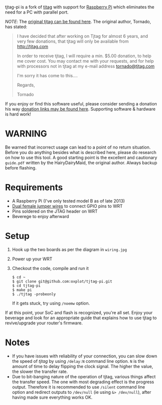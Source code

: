 tjtag-pi is a fork of [tjtag][tjtag] with support for [Raspberry Pi][pi]
which eliminates the need for a PC with parallel port.

*NOTE*: The [original tjtag can be found here][tjtag]. The original author, Tornado, has stated:

> I have decided that after working on Tjtag for almost 6 years, and very few donations, that tjtag will only be available from http://tjtag.com
> 
> In order to receive tjtag, I will require a min. $5.00 donation, to help me cover cost. You may contact me with your requests, and for help with processors not in tjtag at my e-mail address tornado@tjtag.com
> 
> I'm sorry it has come to this....
> 
> Regards,
> 
> Tornado

If you enjoy or find this software useful, please consider sending a donation his way [donation links may be found here][tjtag].  Supporting software & hardware is hard work!

WARNING
=======

Be warned that incorrect usage can lead to a point of no return
situation. Before you do anything besides what is described here, please
do research on how to use this tool. A good starting point is the
excellent and cautionary `guide.pdf` written by the HairyDairyMaid, the
original author. Always backup before flashing.

Requirements
============

 * A Raspberry Pi (I've only tested model B as of late 2013)
 * [Dual female jumper wires][jumper] to connect GPIO pins to WRT
 * Pins soldered on the JTAG header on WRT
 * Beverege to enjoy afterward

Setup
=====

 1. Hook up the two boards as per the diagram in `wiring.jpg`
 2. Power up your WRT
 3. Checkout the code, compile and run it

        $ cd ~
        $ git clone git@github.com:oxplot/tjtag-pi.git
        $ cd tjtag-pi
        $ make pi
        $ ./tjtag -probeonly

    If it gets stuck, try using `/noemw` option.

If at this point, your SoC and flash is recognized, you're all set.
Enjoy your beverage and look for an appropriate guide that explains how
to use tjtag to revive/upgrade your router's firmware.

Notes
=====

 * If you have issues with reliability of your connection, you can slow
   down the speed of _tjtag_ by using `/delay:N` command line option.
   `N` is the amount of time to delay flipping the clock signal. The
   higher the value, the slower the transfer rate.
 * Due to bit-banging nature of the operation of tjtag, various things
   affect the transfer speed. The one with most degrading effect is the
   progress output. Therefore it is recommended to use `/silent` command
   line option and redirect outputs to `/dev/null` (ie using
   `&> /dev/null`), after having made sure everything works OK.

[jumper]: http://www.seeedstudio.com/depot/1-pin-dualfemale-jumper-wire-100mm-50pcs-pack-p-260.html?cPath=44
[tjtag]: http://tjtag.com/downloads-utils/tjtag-3-0-2-downloads
[pi]: http://www.raspberrypi.org/
